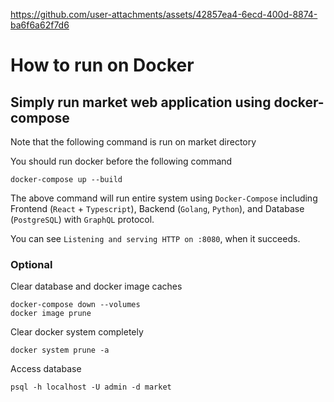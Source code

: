 


https://github.com/user-attachments/assets/42857ea4-6ecd-400d-8874-ba6f6a62f7d6


# How to run on Docker

## Simply run market web application using docker-compose
Note that the following command is run on market directory

You should run docker before the following command
```
docker-compose up --build
```
The above command will run entire system using `Docker-Compose` including Frontend (`React` + `Typescript`), Backend (`Golang`, `Python`), and Database (`PostgreSQL`) with `GraphQL` protocol.

You can see `Listening and serving HTTP on :8080`, when it succeeds.

### Optional
Clear database and docker image caches
```
docker-compose down --volumes
docker image prune
```
Clear docker system completely
```
docker system prune -a
```

Access database
```
psql -h localhost -U admin -d market
```
